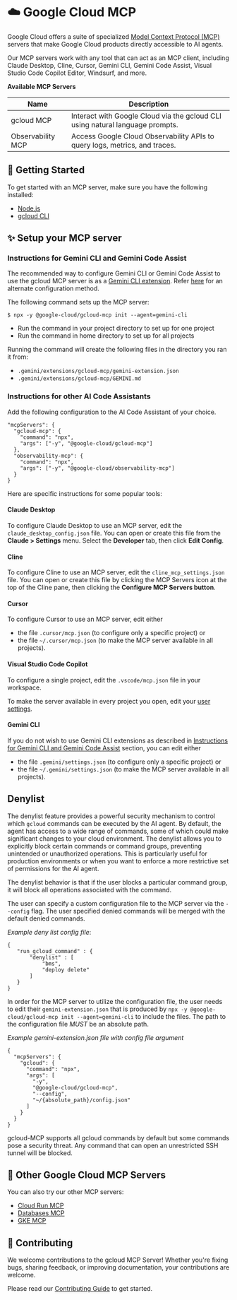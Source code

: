 # ☁️ Google Cloud MCP

Google Cloud offers a suite of specialized
[Model Context Protocol (MCP)](https://modelcontextprotocol.io/introduction)
servers that make Google Cloud products directly accessible to AI agents.

Our MCP servers work with any tool that can act as an MCP client, including
Claude Desktop, Cline, Cursor, Gemini CLI, Gemini Code Assist, Visual Studio
Code Copilot Editor, Windsurf, and more.

**Available MCP Servers**

| Name              | Description                                                                   |
| ----------------- | ----------------------------------------------------------------------------- |
| gcloud MCP        | Interact with Google Cloud via the gcloud CLI using natural language prompts. |
| Observability MCP | Access Google Cloud Observability APIs to query logs, metrics, and traces.    |

## 🚀 Getting Started

To get started with an MCP server, make sure you have the following installed:

- [Node.js](https://nodejs.org)
- [gcloud CLI](https://cloud.google.com/sdk/docs/install)

## ✨ Setup your MCP server

### Instructions for Gemini CLI and Gemini Code Assist

The recommended way to configure Gemini CLI or Gemini Code Assist to use the gcloud MCP server is as a
[Gemini CLI extension](https://github.com/google-gemini/gemini-cli/blob/main/docs/extension.md).
Refer [here](#gemini-cli) for an alternate configuration method.

The following command sets up the MCP server:

```
$ npx -y @google-cloud/gcloud-mcp init --agent=gemini-cli
```

- Run the command in your project directory to set up for one project
- Run the command in home directory to set up for all projects

Running the command will create the following files in the directory you ran it from:

- `.gemini/extensions/gcloud-mcp/gemini-extension.json`
- `.gemini/extensions/gcloud-mcp/GEMINI.md`

### Instructions for other AI Code Assistants

Add the following configuration to the AI Code Assistant of your choice.

```
"mcpServers": {
  "gcloud-mcp": {
    "command": "npx",
    "args": ["-y", "@google-cloud/gcloud-mcp"]
  },
  "observability-mcp": {
    "command": "npx",
    "args": ["-y", "@google-cloud/observability-mcp"]
  }
}
```

Here are specific instructions for some popular tools:

#### Claude Desktop

To configure Claude Desktop to use an MCP server, edit the
`claude_desktop_config.json` file. You can open or create this file from the
**Claude > Settings** menu. Select the **Developer** tab, then click **Edit Config**.

#### Cline

To configure Cline to use an MCP server, edit the
`cline_mcp_settings.json` file. You can open or create this file by clicking the
MCP Servers icon at the top of the Cline pane, then clicking the **Configure MCP
Servers button**.

#### Cursor

To configure Cursor to use an MCP server, edit either

- the file `.cursor/mcp.json` (to configure only a specific project) or
- the file `~/.cursor/mcp.json` (to make the MCP server available in all projects).

#### Visual Studio Code Copilot

To configure a single project, edit the `.vscode/mcp.json` file in your
workspace.

To make the server available in every project you open, edit your
[user settings](https://code.visualstudio.com/docs/getstarted/personalize-vscode).

#### Gemini CLI

If you do not wish to use Gemini CLI extensions as described in
[Instructions for Gemini CLI and Gemini Code Assist](#instructions-for-gemini-cli-and-gemini-code-assist) section, you can
edit either

- the file `.gemini/settings.json` (to configure only a specific project) or
- the file `~/.gemini/settings.json` (to make the MCP server available in all projects).

## Denylist

The denylist feature provides a powerful security mechanism to control which `gcloud`
commands can be executed by the AI agent. By default, the agent has access to a wide range of commands, some of which could make
significant changes to your cloud environment. The denylist allows you to explicitly block certain commands or command groups, preventing unintended or unauthorized operations.
This is particularly useful for production environments or when you want to enforce a more restrictive set of permissions for the AI agent.

The denylist behavior is that if the user blocks a particular command group, it will block all operations associated with the command.

The user can specify a custom configuration file to the MCP server via the `--config` flag. The user specified denied commands will be merged with the default denied commands.

_Example deny list config file_:

```
{
   "run_gcloud_command" : {
       "denylist" : [
           "bms",
           "deploy delete"
       ]
   }
}
```

In order for the MCP server to utilize the configuration file, the user needs to edit their `gemini-extension.json` that is produced by `npx -y @google-cloud/gcloud-mcp init --agent=gemini-cli` to include the files.
The path to the configuration file _MUST_ be an absolute path.

_Example gemini-extension.json file with config file argument_

```
{
  "mcpServers": {
    "gcloud": {
      "command": "npx",
      "args": [
        "-y",
        "@google-cloud/gcloud-mcp",
        "--config",
        "~/{absolute_path}/config.json"
      ]
    }
  }
}
```

gcloud-MCP supports all gcloud commands by default but some commands pose a security threat. Any command that can open an unrestricted SSH tunnel will be blocked.

## 💫 Other Google Cloud MCP Servers

You can also try our other MCP servers:

- [Cloud Run MCP](https://github.com/GoogleCloudPlatform/cloud-run-mcp)
- [Databases MCP](https://github.com/googleapis/genai-toolbox)
- [GKE MCP](https://github.com/GoogleCloudPlatform/gke-mcp)

## 👥 Contributing

We welcome contributions to the gcloud MCP Server! Whether you're fixing bugs,
sharing feedback, or improving documentation, your contributions are
welcome.

Please read our
[Contributing Guide](https://github.com/googleapis/gcloud-mcp/blob/main/CONTRIBUTING.md)
to get started.
